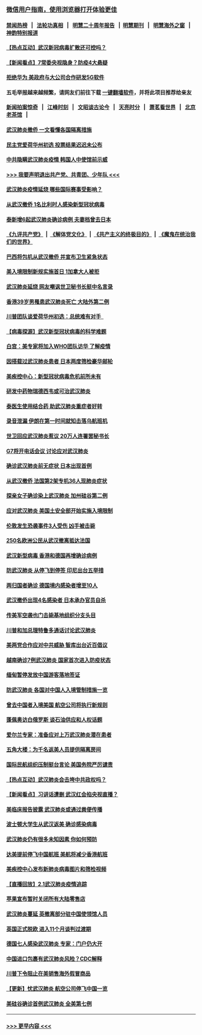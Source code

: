 ### [微信用户指南，使用浏览器打开体验更佳](https://github.com/gfw-breaker/banned-news1/blob/master/indexes/wechat-guide.md?t=0)
#### [禁闻热榜](热点新闻.md?t=0)  &nbsp;&nbsp;|&nbsp;&nbsp; [法轮功真相](https://github.com/gfw-breaker/truth/blob/master/README.md?t=0) &nbsp;&nbsp;|&nbsp;&nbsp; [明慧二十周年报告](https://github.com/gfw-breaker/mh-reports/blob/master/README.md?t=0) &nbsp;&nbsp;|&nbsp;&nbsp;[明慧期刊](https://github.com/gfw-breaker/mh-qikan) &nbsp;&nbsp;|&nbsp;&nbsp; [明慧海外之窗](https://github.com/gfw-breaker/mh-news/blob/master/README.md?t=0) &nbsp;&nbsp;|&nbsp;&nbsp; [神韵特别报道](https://github.com/gfw-breaker/mh-news/blob/master/shenyun.md?t=0)
#### [【热点互动】武汉新冠病毒扩散还可控吗？](../pages/nsc418/n11844750.md?t=02051244) 
#### [【新闻看点】7常委央视隐身？防疫4大悬疑](../pages/nsc418/n11844611.md?t=02051244) 
#### [拒绝华为 美政府与大公司合作研发5G软件](../pages/nsc418/n11844625.md?t=02051244) 
#### 五毛举报越来越频繁，请网友们前往下载 [一键翻墙软件](https://github.com/gfw-breaker/ssr-accounts)，并将此项目推荐给亲友
#### [新闻拍案惊奇](https://github.com/gfw-breaker/banned-news1/blob/master/pages/link4.md) &nbsp;&nbsp;|&nbsp;&nbsp; [江峰时刻](https://github.com/gfw-breaker/banned-news1/blob/master/pages/link4.md) &nbsp;&nbsp;|&nbsp;&nbsp; [文昭谈古论今](https://github.com/gfw-breaker/banned-news1/blob/master/pages/link4.md) &nbsp;&nbsp;|&nbsp;&nbsp; [天亮时分](https://github.com/gfw-breaker/banned-news1/blob/master/pages/link4.md) &nbsp;&nbsp;|&nbsp;&nbsp; [萧茗看世界](https://github.com/gfw-breaker/banned-news1/blob/master/pages/link4.md) &nbsp;&nbsp;|&nbsp;&nbsp; [北京老茶馆](https://github.com/gfw-breaker/banned-news1/blob/master/pages/link4.md) &nbsp;&nbsp;|&nbsp;&nbsp; 
#### [武汉肺炎撤侨 一文看懂各国隔离措施](../pages/nsc418/n11844216.md?t=02051244) 
#### [民主党爱荷华州初选 投票结果迟迟未公布](../pages/nsc418/n11844207.md?t=02051244) 
#### [中共隐瞒武汉肺炎疫情 韩国人中使馆前示威](../pages/nsc418/n11844084.md?t=02051244) 
#### [>>> 我要声明退出共产党、共青团、少年队 <<<](https://github.com/begood0513/goodnews/blob/master/quit/letter.md) 
#### [武汉肺炎疫情延烧 哪些国际赛事受影响？](../pages/nsc418/n11843958.md?t=02051244) 
#### [从武汉撤侨 1名比利时人感染新型冠状病毒](../pages/nsc418/n11843977.md?t=02051244) 
#### [泰新增6起武汉肺炎确诊病例 夫妻档曾去日本](../pages/nsc418/n11843900.md?t=02051244) 
#### [《九评共产党》](https://github.com/begood0513/9ping.md/blob/master/README.md) &nbsp;|&nbsp; [《解体党文化》](../../../../jtdwh.md/blob/master/README.md)  &nbsp;|&nbsp; [《共产主义的终极目的》](../../../../gczydzjmd.md/blob/master/README.md) &nbsp;|&nbsp; [《魔鬼在统治我们的世界》](../../../../mgztzwmdsj.md/blob/master/README.md) 
#### [巴西将包机从武汉撤侨 并宣布卫生紧急状态](../pages/nsc418/n11843418.md?t=02051244) 
#### [美入境限制新规实施首日 1加拿大人被拒](../pages/nsc418/n11843058.md?t=02051244) 
#### [武汉肺炎延烧 网友嘲讽世卫秘书长挺中名言录](../pages/nsc418/n11843056.md?t=02051244) 
#### [香港39岁男罹患武汉肺炎死亡 大陆外第二例](../pages/nsc418/n11843026.md?t=02051244) 
#### [川普团队谈爱荷华州初选：总统难有对手  ](../pages/nsc418/n11842867.md?t=02051244) 
#### [【病毒探源】武汉新型冠状病毒的科学难题](../pages/nsc418/n11842176.md?t=02051244) 
#### [白宫：美专家将加入WHO团队访华 了解疫情](../pages/nsc418/n11842198.md?t=02051244) 
#### [因搭载过武汉肺炎患者 日本两度筛检豪华邮轮](../pages/nsc418/n11842447.md?t=02051244) 
#### [美疾控中心：新型冠状病毒危机前所未有](../pages/nsc418/n11842406.md?t=02051244) 
#### [研发中药物瑞德西韦或可治武汉肺炎](../pages/nsc418/n11842100.md?t=02051244) 
#### [泰医生使用结合药 助武汉肺炎重症者好转](../pages/nsc418/n11842096.md?t=02051244) 
#### [录音泄漏 伊朗在第一时间就知击落乌航班机](../pages/nsc418/n11842002.md?t=02051244) 
#### [世卫回应武汉肺炎惹议 20万人连署罢秘书长](../pages/nsc418/n11841664.md?t=02051244) 
#### [G7将开电话会议 讨论应对武汉肺炎](../pages/nsc418/n11841658.md?t=02051244) 
#### [确诊武汉肺炎前无症状 日本出现首例](../pages/nsc418/n11841567.md?t=02051244) 
#### [从武汉撤侨 法国第2架专机36人现肺炎症状](../pages/nsc418/n11841382.md?t=02051244) 
#### [探亲女子确诊染上武汉肺炎 加州硅谷第二例](../pages/nsc418/n11839784.md?t=02051244) 
#### [应对武汉肺炎 美国土安全部开始实施入境限制](../pages/nsc418/n11839729.md?t=02051244) 
#### [伦敦发生恐袭事件3人受伤 凶手被击毙](../pages/nsc418/n11839442.md?t=02051244) 
#### [250名欧洲公民从武汉撤离抵达法国](../pages/nsc418/n11839438.md?t=02051244) 
#### [武汉新型病毒 香港和德国再增确诊病例](../pages/nsc418/n11839381.md?t=02051244) 
#### [防武汉肺炎 从停飞到停签 印尼出台五举措](../pages/nsc418/n11839282.md?t=02051244) 
#### [两归国者确诊 德国境内感染者增至10人](../pages/nsc418/n11839164.md?t=02051244) 
#### [武汉撤侨出现4名感染者 日本承办官员自杀](../pages/nsc418/n11839044.md?t=02051244) 
#### [传美军空袭也门击毙基地组织分支头目](../pages/nsc418/n11839210.md?t=02051244) 
#### [川普和加总理特鲁多通话讨论武汉肺炎](../pages/nsc418/n11839128.md?t=02051244) 
#### [美两党合作应对中共威胁 智库出台近百倡议](../pages/nsc418/n11838437.md?t=02051244) 
#### [越南确诊7例武汉肺炎 国家首次进入防疫状态](../pages/nsc418/n11838860.md?t=02051244) 
#### [缅甸暂停发放中国游客落地签证](../pages/nsc418/n11838730.md?t=02051244) 
#### [防武汉肺炎 各国对中国人入境管制措施一览](../pages/nsc418/n11838726.md?t=02051244) 
#### [曾去中国者入境美国 航空公司将执行新规则](../pages/nsc418/n11838375.md?t=02051244) 
#### [蓬佩奥访白俄罗斯 谈石油供应和人权话题](../pages/nsc418/n11838242.md?t=02051244) 
#### [爱尔兰专家：准备应对上万武汉肺炎潜在患者](../pages/nsc418/n11837978.md?t=02051244) 
#### [五角大楼：为千名返美人员提供隔离房间](../pages/nsc418/n11837831.md?t=02051244) 
#### [国际民航组织压制挺台言论 美国务院严厉谴责](../pages/nsc418/n11837791.md?t=02051244) 
#### [【热点互动】武汉肺炎会击垮中共政权吗？](../pages/nsc418/n11837779.md?t=02051244) 
#### [【新闻看点】习讲话遭删 武汉红会掐央视直播？](../pages/nsc418/n11837573.md?t=02051244) 
#### [美临床报告披露 武汉肺炎或通过粪便传播](../pages/nsc418/n11837626.md?t=02051244) 
#### [波士顿大学生从武汉返美 确诊感染病毒](../pages/nsc418/n11837580.md?t=02051244) 
#### [武汉肺炎仍有很多未知因素 你如何预防](../pages/nsc418/n11837666.md?t=02051244) 
#### [达美提前停飞中国航班 美航将减少香港航班](../pages/nsc418/n11837649.md?t=02051244) 
#### [美疾控中心发布新肺炎病毒图片和筛检视频](../pages/nsc418/n11837491.md?t=02051244) 
#### [【直播回放】2.1武汉肺炎疫情追踪](../pages/nsc418/n11837232.md?t=02051244) 
#### [苹果宣布暂时关闭所有大陆零售店](../pages/nsc418/n11837097.md?t=02051244) 
#### [武汉肺炎蔓延 英撤离部分驻中国使领馆人员](../pages/nsc418/n11837061.md?t=02051244) 
#### [英国正式脱欧 进入11个月谈判过渡期](../pages/nsc418/n11836911.md?t=02051244) 
#### [德国七人感染武汉肺炎 专家：门户仍大开](../pages/nsc418/n11836344.md?t=02051244) 
#### [中国进口包裹有武汉肺炎风险？CDC解释](../pages/nsc418/n11836321.md?t=02051244) 
#### [川普下令阻止在美销售海外假冒商品](../pages/nsc418/n11836261.md?t=02051244) 
#### [【更新】忧武汉肺炎 航空公司停飞中国一览](../pages/nsc418/n11835931.md?t=02051244) 
#### [美硅谷确诊首例武汉肺炎 全美第七例](../pages/nsc418/n11836093.md?t=02051244) 

----
#### [ >>> 更早内容 <<< ](../indexes/nsc418-earlier.md)
